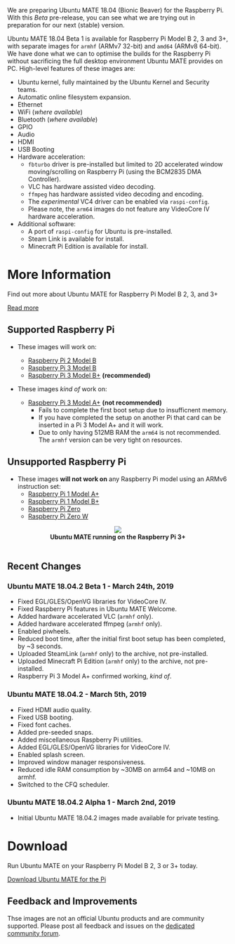 <!--
.. title: Ubuntu MATE 18.04 Beta 1 for Raspberry Pi
.. slug: ubuntu-mate-bionic-beta1-raspberry-pi
.. date: 2019-03-29 13:00:00 UTC
.. tags: Ubuntu,MATE,Raspberry Pi,Model B,Raspberry Pi 2,Raspberry Pi 3,Raspberry Pi 3+,download,armhf,arm64,ARMv7,ARMv8,beta1,draft
.. link: https://ubuntu-mate.org/raspberry-pi/
.. description: Ubuntu MATE 18.04 Beta-1 for the Raspberry Pi Model B 2, 3 and  3+
.. type: text
.. author: Martin Wimpress
-->

We are preparing Ubuntu MATE 18.04 (Bionic Beaver) for the Raspberry Pi.
With this *Beta* pre-release, you can see what we are trying out in
preparation for our next (stable) version.

Ubuntu MATE 18.04 Beta 1 is available for Raspberry Pi Model B 2, 3 and 3+,
with separate images for  `armhf` (ARMv7 32-bit) and `amd64` (ARMv8 64-bit).
We have done what we can to optimise the builds for the Raspberry Pi without
sacrificing the full desktop environment Ubuntu MATE provides on PC.
High-level features of these images are:

  * Ubuntu kernel, fully maintained by the Ubuntu Kernel and Security teams.
  * Automatic online filesystem expansion.
  * Ethernet
  * WiFi (*where available*)
  * Bluetooth (*where available*)
  * GPIO
  * Audio
  * HDMI
  * USB Booting
  * Hardware acceleration:
    * `fbturbo` driver is pre-installed but limited to 2D accelerated window moving/scrolling on Raspberry Pi (using the BCM2835 DMA Controller).
    *  VLC has hardware assisted video decoding.
    *  `ffmpeg` has hardware assisted video decoding and encoding.
    * The *experimental* VC4 driver can be enabled via `raspi-config`.
    * Please note, the `arm64` images do not feature any VideoCore IV hardware acceleration.
  * Additional software:
    * A port of `raspi-config` for Ubuntu is pre-installed.
    * Steam Link is available for install.
    * Minecraft Pi Edition is available for install.

<div class="bs-component">
    <div class="jumbotron">
        <h1>More Information</h1>
        <p>Find out more about Ubuntu MATE for Raspberry Pi Model B 2, 3, and 3+</p>
        <a href="/raspberry-pi/" class="btn btn-primary btn-lg">Read more</a>
    </div>
</div>

## Supported Raspberry Pi

  * These images will work on:
    * [Raspberry Pi 2 Model B](https://www.raspberrypi.org/products/raspberry-pi-2-model-b/)
    * [Raspberry Pi 3 Model B](https://www.raspberrypi.org/products/raspberry-pi-3-model-b/)
    * [Raspberry Pi 3 Model B+](https://www.raspberrypi.org/products/raspberry-pi-3-model-b-plus/) **(recommended)**

  * These images *kind of* work on:
    * [Raspberry Pi 3 Model A+](https://www.raspberrypi.org/products/raspberry-pi-3-model-a-plus/) **(not recommended)**
      * Fails to complete the first boot setup due to insufficnent memory.
      * If you have completed the setup on another Pi that card can be inserted in a Pi 3 Model A+ and it will work.
      * Due to only having 512MB RAM the `arm64` is not recommended. The `armhf` version can be very tight on resources.

## Unsupported Raspberry Pi

  * These images **will not work on** any Raspberry Pi model using an ARMv6 instruction set:
    * [Raspberry Pi 1 Model A+](https://www.raspberrypi.org/products/raspberry-pi-1-model-a-plus/)
    * [Raspberry Pi 1 Model B+](https://www.raspberrypi.org/products/raspberry-pi-1-model-b-plus/)
    * [Raspberry Pi Zero](https://www.raspberrypi.org/products/raspberry-pi-zero/)
    * [Raspberry Pi Zero W](https://www.raspberrypi.org/products/raspberry-pi-zero-w/)

<div align="center">
  <img src="/assets/img/misc/raspberry-pi-screenshot.jpg" /></a><br />
  <b>Ubuntu MATE running on the Raspberry Pi 3+</b>
</div>
<br />

## Recent Changes

### Ubuntu MATE 18.04.2 Beta 1 - March 24th, 2019

  * Fixed EGL/GLES/OpenVG libraries for VideoCore IV.
  * Fixed Raspberry Pi features in Ubuntu MATE Welcome.
  * Added hardware accelerated VLC (`armhf` only).
  * Added hardware accelerated ffmpeg (`armhf` only).
  * Enabled piwheels.
  * Reduced boot time, after the initial first boot setup has been completed, by ~3 seconds.
  * Uploaded SteamLink (`armhf` only) to the archive, not pre-installed.
  * Uploaded Minecraft Pi Edition (`armhf` only) to the archive, not pre-installed.
  * Raspberry Pi 3 Model A+ confirmed working, *kind of*.

### Ubuntu MATE 18.04.2  - March 5th, 2019

  * Fixed HDMI audio quality.
  * Fixed USB booting.
  * Fixed font caches.
  * Added pre-seeded snaps.
  * Added miscellaneous Raspberry Pi utilities.
  * Added EGL/GLES/OpenVG libraries for VideoCore IV.
  * Enabled splash screen.
  * Improved window manager responsiveness.
  * Reduced idle RAM consumption by ~30MB on arm64 and ~10MB on armhf.
  * Switched to the CFQ scheduler.

### Ubuntu MATE 18.04.2 Alpha 1 - March 2nd, 2019

  * Initial Ubuntu MATE 18.04.2 images made available for private testing.

<div class="bs-component">
    <div class="jumbotron">
        <h1>Download</h1>
        <p>Run Ubuntu MATE on your Raspberry Pi Model B 2, 3 or 3+ today.</p>
        <a href="/download/" class="btn btn-primary btn-lg">Download Ubuntu MATE for the Pi</a>
        </p>
    </div>
</div>

## Feedback and Improvements

Thse images are not an official Ubuntu products and are community supported.
Please post all feedback and issues on the [dedicated community
forum](https://ubuntu-mate.community/c/support/raspberry-pi-2).